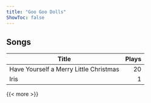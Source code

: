 ```yaml
---
title: "Goo Goo Dolls"
ShowToc: false
---
```


## Songs
Title | Plays 
----- | -----: 
Have Yourself a Merry Little Christmas | 20
Iris | 1

{{< more >}}